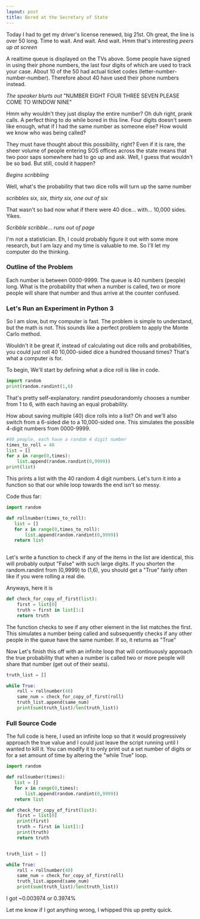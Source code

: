 ```yaml
---
layout: post
title: Bored at the Secretary of State
---
```


Today I had to get my driver's license renewed, big 21st.
Oh great, the line is over 50 long.
Time to wait. And wait. And wait.
Hmm that's interesting *peers up at screen*

A realtime queue is displayed on the TVs above. 
Some people have signed in using their phone numbers, the last four digits of which are used to track your case.
About 10 of the 50 had actual ticket codes (letter-number-number-number).
Therefore about 40 have used their phone numbers instead.

*The speaker blurts out*
"NUMBER EIGHT FOUR THREE SEVEN PLEASE COME TO WINDOW NINE"

Hmm why wouldn't they just display the entire number?
Oh duh right, prank calls. A perfect thing to do while bored in this line.
Four digits doesn't seem like enough, what if I had the same number as someone else?
How would we know who was being called?

They must have thought about this possibility, right? 
Even if it is rare, the sheer volume of people entering SOS offices across the state means that two poor saps somewhere had to go up and ask.
Well, I guess that wouldn't be so bad. But still, could it happen?

*Begins scribbling*

Well, what's the probability that two dice rolls will turn up the same number

*scribbles six, six, thirty six, one out of six*

That wasn't so bad now what if there were 40 dice... with... 10,000 sides.
Yikes.

*Scribble scribble... runs out of page*

I'm not a statistician.
Eh, I could probably figure it out with some more research, but I am lazy and my time is valuable to me. So I'll let my computer do the thinking.

### Outline of the Problem

Each number is between 0000-9999.
The queue is 40 numbers (people) long.
What is the probability that when a number is called, two or more people will share that number and thus arrive at the counter confused.


### Let's Run an Experiment in Python 3

So I am slow, but my computer is fast.
The problem is simple to understand, but the math is not.
This sounds like a perfect problem to apply the Monte Carlo method.

Wouldn't it be great if, instead of calculating out dice rolls and probabilities, you could just roll 40 10,000-sided dice a hundred thousand times?
That's what a computer is for.

To begin, We'll start by defining what a dice roll is like in code.

```python
import random
print(random.randint(1,6)
```

That's pretty self-explanatory. randint pseudorandomly chooses a number from 1 to 6, with each having an equal probability.

How about saving multiple (40) dice rolls into a list? Oh and we'll also switch from a 6-sided die to a 10,000-sided one. This simulates the possible 4-digit numbers from 0000-9999.

```python
#40 people, each have a random 4 digit number
times_to_roll = 40
list = []
for x in range(0,times):
    list.append(random.randint(0,9999))
print(list)
```

This prints a list with the 40 random 4 digit numbers.
Let's turn it into a function so that our while loop towards the end isn't so messy.

Code thus far:

```python
import random

def rollnumber(times_to_roll):
   list = []
   for x in range(0,times_to_roll):
       list.append(random.randint(0,9999))
   return list
   
```

Let's write a function to check if any of the items in the list are identical, this will probably output "False" with such large digits. If you shorten the random.randint from (0,9999) to (1,6), you should get a "True" fairly often like if you were rolling a real die.

Anyways, here it is

```python
def check_for_copy_of_first(list):
    first = list[0]
    truth = first in list[1:]
    return truth
```

The function checks to see if any other element in the list matches the first. This simulates a number being called and subsequently checks if any other people in the queue have the same number. If so, it returns as "True"

Now Let's finish this off with an infinite loop that will continuously approach the true probability that when a number is called two or more people will share that number (get out of their seats).

```python
truth_list = []

while True:
    roll = rollnumber(40)
    same_num = check_for_copy_of_first(roll)
    truth_list.append(same_num)
    print(sum(truth_list)/len(truth_list))
```


### Full Source Code

The full code is here, I used an infinite loop so that it would progressively approach the true value and I could just leave the script running until I wanted to kill it. You can modify it to only print out a set number of digits or for a set amount of time by altering the "while True" loop.

```python
import random

def rollnumber(times):
   list = []
   for x in range(0,times):
       list.append(random.randint(0,9999))
   return list

def check_for_copy_of_first(list):
    first = list[0]
    print(first)
    truth = first in list[1:]
    print(truth)
    return truth


truth_list = []

while True:
    roll = rollnumber(40)
    same_num = check_for_copy_of_first(roll)
    truth_list.append(same_num)
    print(sum(truth_list)/len(truth_list))
```


I got ~0.003974 or 0.3974%

Let me know if I got anything wrong, I whipped this up pretty quick.
